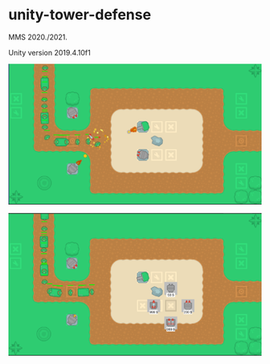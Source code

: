 # unity-tower-defense
MMS 2020./2021.

Unity version 2019.4.10f1

![](https://github.com/nivuckovic/unity-tower-defense/blob/master/tower-defense-1.png)

![](https://github.com/nivuckovic/unity-tower-defense/blob/master/tower-defense-2.png)
